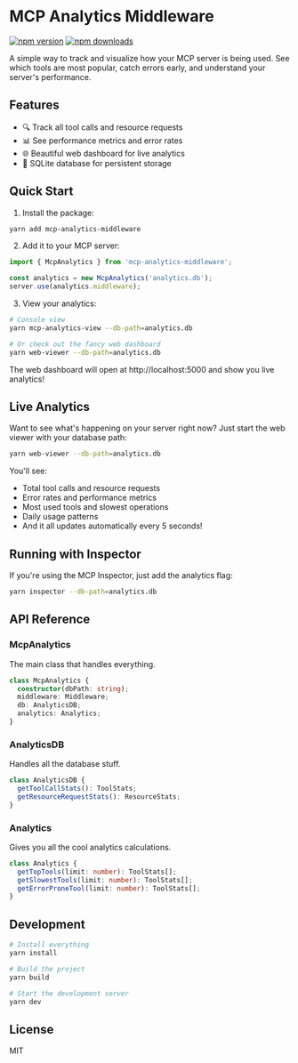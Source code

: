 # MCP Analytics Middleware

[![npm version](https://img.shields.io/npm/v/mcp-analytics-middleware.svg)](https://www.npmjs.com/package/mcp-analytics-middleware)
[![npm downloads](https://img.shields.io/npm/dm/mcp-analytics-middleware.svg)](https://www.npmjs.com/package/mcp-analytics-middleware)

A simple way to track and visualize how your MCP server is being used. See which tools are most popular, catch errors early, and understand your server's performance.

## Features

- 🔍 Track all tool calls and resource requests
- 📊 See performance metrics and error rates
- 🌐 Beautiful web dashboard for live analytics
- 💾 SQLite database for persistent storage

## Quick Start

1. Install the package:
```bash
yarn add mcp-analytics-middleware
```

2. Add it to your MCP server:
```typescript
import { McpAnalytics } from 'mcp-analytics-middleware';

const analytics = new McpAnalytics('analytics.db');
server.use(analytics.middleware);
```

3. View your analytics:
```bash
# Console view
yarn mcp-analytics-view --db-path=analytics.db

# Or check out the fancy web dashboard
yarn web-viewer --db-path=analytics.db
```

The web dashboard will open at http://localhost:5000 and show you live analytics!

## Live Analytics

Want to see what's happening on your server right now? Just start the web viewer with your database path:

```bash
yarn web-viewer --db-path=analytics.db
```

You'll see:
- Total tool calls and resource requests
- Error rates and performance metrics
- Most used tools and slowest operations
- Daily usage patterns
- And it all updates automatically every 5 seconds!

## Running with Inspector

If you're using the MCP Inspector, just add the analytics flag:

```bash
yarn inspector --db-path=analytics.db
```

## API Reference

### McpAnalytics
The main class that handles everything.

```typescript
class McpAnalytics {
  constructor(dbPath: string);
  middleware: Middleware;
  db: AnalyticsDB;
  analytics: Analytics;
}
```

### AnalyticsDB
Handles all the database stuff.

```typescript
class AnalyticsDB {
  getToolCallStats(): ToolStats;
  getResourceRequestStats(): ResourceStats;
}
```

### Analytics
Gives you all the cool analytics calculations.

```typescript
class Analytics {
  getTopTools(limit: number): ToolStats[];
  getSlowestTools(limit: number): ToolStats[];
  getErrorProneTool(limit: number): ToolStats[];
}
```

## Development

```bash
# Install everything
yarn install

# Build the project
yarn build

# Start the development server
yarn dev
```

## License

MIT
